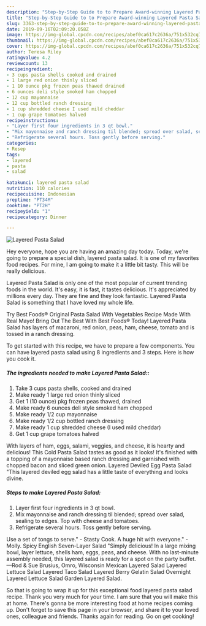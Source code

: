 ```yaml
---
description: "Step-by-Step Guide to to Prepare Award-winning Layered Pasta Salad"
title: "Step-by-Step Guide to to Prepare Award-winning Layered Pasta Salad"
slug: 3363-step-by-step-guide-to-to-prepare-award-winning-layered-pasta-salad
date: 2019-09-16T02:09:20.058Z
image: https://img-global.cpcdn.com/recipes/abef0ca617c2636a/751x532cq70/layered-pasta-salad-recipe-main-photo.jpg
thumbnail: https://img-global.cpcdn.com/recipes/abef0ca617c2636a/751x532cq70/layered-pasta-salad-recipe-main-photo.jpg
cover: https://img-global.cpcdn.com/recipes/abef0ca617c2636a/751x532cq70/layered-pasta-salad-recipe-main-photo.jpg
author: Teresa Riley
ratingvalue: 4.2
reviewcount: 13
recipeingredient:
- 3 cups pasta shells cooked and drained
- 1 large red onion thinly sliced
- 1 10 ounce pkg frozen peas thawed drained
- 6 ounces deli style smoked ham chopped
- 12 cup mayonnaise
- 12 cup bottled ranch dressing
- 1 cup shredded cheese I used mild cheddar
- 1 cup grape tomatoes halved
recipeinstructions:
- "Layer first four ingredients in 3 qt bowl."
- "Mix mayonnaise and ranch dressing til blended; spread over salad, sealing to edges. Top with cheese and tomatoes."
- "Refrigerate several hours. Toss gently before serving."
categories:
- Resep
tags:
- layered
- pasta
- salad

katakunci: layered pasta salad
nutrition: 110 calories
recipecuisine: Indonesian
preptime: "PT34M"
cooktime: "PT2H"
recipeyield: "1"
recipecategory: Dinner

---
```



![Layered Pasta Salad](https://img-global.cpcdn.com/recipes/abef0ca617c2636a/751x532cq70/layered-pasta-salad-recipe-main-photo.jpg)

Hey everyone, hope you are having an amazing day today. Today, we're going to prepare a special dish, layered pasta salad. It is one of my favorites food recipes. For mine, I am going to make it a little bit tasty. This will be really delicious.

Layered Pasta Salad is only one of the most popular of current trending foods in the world. It's easy, it is fast, it tastes delicious. It's appreciated by millions every day. They are fine and they look fantastic. Layered Pasta Salad is something that I have loved my whole life.

Try Best Foods® Original Pasta Salad With Vegetables Recipe Made With Real Mayo! Bring Out The Best With Best Foods® Today! Layered Pasta Salad has layers of macaroni, red onion, peas, ham, cheese, tomato and is tossed in a ranch dressing.


To get started with this recipe, we have to prepare a few components. You can have layered pasta salad using 8 ingredients and 3 steps. Here is how you cook it.

##### The ingredients needed to make Layered Pasta Salad::

1. Take 3 cups pasta shells, cooked and drained
1. Make ready 1 large red onion thinly sliced
1. Get 1 (10 ounce) pkg frozen peas thawed, drained
1. Make ready 6 ounces deli style smoked ham chopped
1. Make ready 1/2 cup mayonnaise
1. Make ready 1/2 cup bottled ranch dressing
1. Make ready 1 cup shredded cheese (I used mild cheddar)
1. Get 1 cup grape tomatoes halved


With layers of ham, eggs, salami, veggies, and cheese, it is hearty and delicious! This Cold Pasta Salad tastes as good as it looks! It&#39;s finished with a topping of a mayonnaise based ranch dressing and garnished with chopped bacon and sliced green onion. Layered Deviled Egg Pasta Salad &#34;This layered deviled egg salad has a little taste of everything and looks divine. 

##### Steps to make Layered Pasta Salad:

1. Layer first four ingredients in 3 qt bowl.
1. Mix mayonnaise and ranch dressing til blended; spread over salad, sealing to edges. Top with cheese and tomatoes.
1. Refrigerate several hours. Toss gently before serving.


Use a set of tongs to serve.&#34; - Stasty Cook. A huge hit with everyone.&#34; - Molly. Spicy English Seven-Layer Salad &#34;Simply delicious! In a large mixing bowl, layer lettuce, shells ham, eggs, peas, and cheese. With no last-minute assembly needed, this layered salad is ready for a spot on the party buffet. —Rod &amp; Sue Brusius, Omro, Wisconsin Mexican Layered Salad Layered Lettuce Salad Layered Taco Salad Layered Berry Gelatin Salad Overnight Layered Lettuce Salad Garden Layered Salad. 

So that is going to wrap it up for this exceptional food layered pasta salad recipe. Thank you very much for your time. I am sure that you will make this at home. There's gonna be more interesting food at home recipes coming up. Don't forget to save this page in your browser, and share it to your loved ones, colleague and friends. Thanks again for reading. Go on get cooking!
